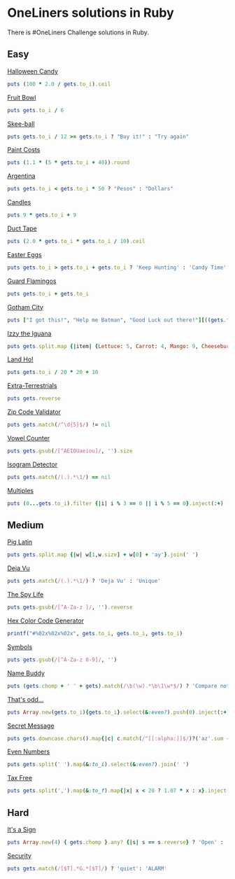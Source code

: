 # OneLiners solutions in Ruby

There is #OneLiners Challenge solutions in Ruby. 

## Easy

[Halloween Candy](easy/halloween-candy/README.md)

```ruby
puts (100 * 2.0 / gets.to_i).ceil
```

[Fruit Bowl](easy/fruit-bowl/README.md)
```ruby
puts gets.to_i / 6
```

[Skee-ball](easy/skee-ball/README.md)

```ruby
puts gets.to_i / 12 >= gets.to_i ? "Buy it!" : "Try again"
```

[Paint Costs](easy/paint-costs/README.md)

```ruby
puts (1.1 * (5 * gets.to_i + 40)).round
```

[Argentina](easy/argentina/README.md)

```ruby
puts gets.to_i < gets.to_i * 50 ? "Pesos" : "Dollars"
```

[Candles](easy/pro-candles/README.md)

```ruby
puts 9 * gets.to_i + 9
```

[Duct Tape](/easy/pro-duct-tape/README.md)

```ruby
puts (2.0 * gets.to_i * gets.to_i / 10).ceil
```

[Easter Eggs](easy/pro-easter-eggs/README.md)

```ruby
puts gets.to_i > gets.to_i + gets.to_i ? 'Keep Hunting' : 'Candy Time'
```

[Guard Flamingos](easy/guard-flamingos/README.md)

```ruby
puts gets.to_i + gets.to_i
```
[Gotham City](easy/gotham-city/README.md) 

```ruby
puts ["I got this!", "Help me Batman", "Good Luck out there!"][((gets.to_i-5)/6<=>0)+1]
```

[Izzy the Iguana](easy/pro-izzy-the-iguana/README.md)
```ruby
puts gets.split.map {|item| {Lettuce: 5, Carrot: 4, Mango: 9, Cheeseburger: 0}[item.to_sym]}.inject(:+) >= 10 ? 'Come on Down!' : 'Time to wait'
```
[Land Ho!](easy/pro-land-ho/README.md)
```ruby
puts gets.to_i / 20 * 20 + 10
```

[Extra-Terrestrials](easy/extra-terristrials/README.md)
```ruby
puts gets.reverse
```

[Zip Code Validator](easy/pro-zip-code-validator/README.md)
```ruby
puts gets.match(/^\d{5}$/) != nil
```

[Vowel Counter](easy/pro-vowel-counter/README.md)
```ruby
puts gets.gsub(/[^AEIOUaeiou]/, '').size
```

[Isogram Detector](easy/pro-isogram-detector/README.md)

```ruby
puts gets.match(/(.).*\1/) == nil
```

[Multiples](easy/pro-multiples/README.md)

```ruby
puts (0...gets.to_i).filter {|i| i % 3 == 0 || i % 5 == 0}.inject(:+)
```
## Medium

[Pig Latin](medium/pig-latin/README.md) 
```ruby
puts gets.split.map {|w| w[1,w.size] + w[0] + 'ay'}.join(' ')
```

[Deja Vu](medium/deja-vu/README.md)

```ruby
puts gets.match(/(.).*\1/) ? 'Deja Vu' : 'Unique'
```

[The Spy Life](medium/the-spy-life/README.md)

```ruby
puts gets.gsub(/[^A-Za-z ]/, '').reverse
```

[Hex Color Code Generator](medium/pro-hex-color-code-generator/README.md) 

```ruby
printf("#%02x%02x%02x", gets.to_i, gets.to_i, gets.to_i)
```

[Symbols](medium/symbols/README.md)

```ruby
puts gets.gsub(/[^A-Za-z 0-9]/, '')
```

[Name Buddy](medium/pro-name-buddy/README.md)

```ruby
puts (gets.chomp + ' ' + gets).match(/\b(\w).*\b\1\w*$/) ? 'Compare notes' : 'No such luck'
```

[That's odd...](medium/thats-odd/README.md) 

```ruby
puts Array.new(gets.to_i){gets.to_i}.select(&:even?).push(0).inject(:+)
```

[Secret Message](medium/secret-message/README.md) 

```ruby
puts gets.downcase.chars().map{|c| c.match(/^[[:alpha:]]$/)?('az'.sum - c.ord).chr : c}.join()
```

[Even Numbers](medium/pro-even-numbers/README.md)

```ruby
puts gets.split(' ').map(&:to_i).select(&:even?).join(' ')
```

[Tax Free](medium/pro-tax-free/README.md) 

```ruby
puts gets.split(',').map(&:to_f).map{|x| x < 20 ? 1.07 * x : x}.inject(:+)
```

## Hard

[It's a Sign](hard/pro-its-a-sign/README.md)

```ruby
puts Array.new(4) { gets.chomp }.any? {|s| s == s.reverse} ? 'Open' : 'Trash'
```

[Security](hard/security/README.md)

```ruby
puts gets.match(/[$T].*G.*[$T]/) ? 'quiet': 'ALARM'
```
